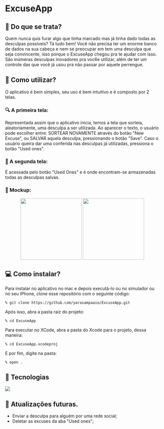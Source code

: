 # ExcuseApp

## 🤔 Do que se trata?
Quem nunca quis furar algo que tinha marcado mas já tinha dado todas as desculpas possíveis? Tá tudo bem! Você não precisa ter um enorme banco de dados na sua cabeça e nem se preocupar em tem uma desculpa que seja convincente, isso porque o ExcuseApp chegou pra te ajudar com isso. São inúmeras desculpas inovadores pra voc6e utilizar, além de ter um controle das que você já usou pra não passar por aquele perrengue.
  
## 🤳 Como utilizar?
O aplicativo é bem simples, seu uso é bem intuitivo e é composto por 2 telas. 
### 🔍 A primeira tela:
Representada assim que o aplicativo inicia, temos a tela que sorteia, aleatoriamente, uma desculpa a ser utilizada. Ao aparecer o texto, o usuário pode escolher entre: SORTEAR NOVAMENTE através do botão "New Excuse", ou SALVAR aquela desculpa, pressionando o botão "Save". Caso o usuário queira dar uma conferida nas desculpas já utilizadas, pressiona o botão "Used ones".
### 📝 A segunda tela:
É acessada pelo botão "Used Ones" e é onde encontram-se armazenadas todas as desculpas salvas.

### 📱 Mockup:

<p align="center">
  
  <img src="https://user-images.githubusercontent.com/100852763/197785528-2f247095-90f7-42e5-bca1-8884bb797d10.png" width = 200 heigth = 200>
  <img src="https://user-images.githubusercontent.com/100852763/197786126-09eb0603-6699-4e64-a7cb-680c34fd8fa8.png" width = 200 heigth = 200>
</p>

## 💻 Como instalar?
Para instalar no aplicativo no mac e depois executá-lo ou no simulador ou no seu IPhone, clone esse repositório com o seguinte código:
```
% git clone https://github.com/yarasampaaio/ExcuseApp.git
```
Após isso, abra a pasta raiz do projeto:
```
% cd ExcuseApp
```
Para executar no XCode, abra a pasta do Xcode para o projeto, dessa maneira:
```
% cd ExcuseApp.xcodeproj
```
E por fim, digite na pasta:
```
% open .
```

## 🚀 Tecnologias 
<img src="https://img.shields.io/badge/Swift-FA7343?style=for-the-badge&logo=swift&logoColor=white">

##  💭 Atualizações futuras.
* Enviar a desculpa para alguém por uma rede social;
* Deletar as excuses da aba "Used ones";
